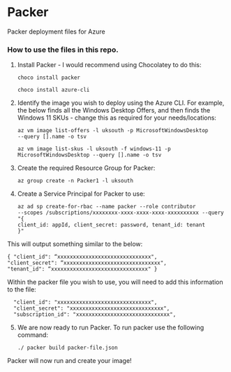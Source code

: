 # Packer
Packer deployment files for Azure

### How to use the files in this repo. 

1. Install Packer - I would recommend using Chocolatey to do this:

    <code>choco install packer</code>
    
    <code>choco install azure-cli</code>

2. Identify the image you wish to deploy using the Azure CLI. For example, the below finds all the Windows Desktop Offers, and then finds the Windows 11 SKUs - change this as required for your needs/locations:

    <code>az vm image list-offers -l uksouth -p MicrosoftWindowsDesktop --query [].name -o tsv</code>

    <code>az vm image list-skus -l uksouth -f windows-11 -p MicrosoftWindowsDesktop --query [].name -o tsv</code>

3. Create the required Resource Group for Packer:

    <code>az group create -n Packer1 -l uksouth</code>

4. Create a Service Principal for Packer to use:

   <code>az ad sp create-for-rbac --name packer --role contributor --scopes /subscriptions/xxxxxxxx-xxxx-xxxx-xxxx-xxxxxxxxxx --query "{ client_id: appId, client_secret: password, tenant_id: tenant }"</code>

This will output something similar to the below:

    { "client_id": “xxxxxxxxxxxxxxxxxxxxxxxxxxxxxx",
    "client_secret": “xxxxxxxxxxxxxxxxxxxxxxxxxxxxxxx",
    "tenant_id": “xxxxxxxxxxxxxxxxxxxxxxxxxxxxxxx" }

Within the packer file you wish to use, you will need to add this information to the file:

      "client_id": "xxxxxxxxxxxxxxxxxxxxxxxxxxxxxx",
      "client_secret": "xxxxxxxxxxxxxxxxxxxxxxxxxxxxxx",
      "subscription_id": "xxxxxxxxxxxxxxxxxxxxxxxxxxxxxx",

5. We are now ready to run Packer. To run packer use the following command:

    <code>./ packer build packer-file.json</code>

Packer will now run and create your image!
